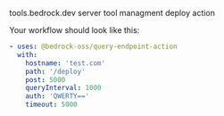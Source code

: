 tools.bedrock.dev server tool managment deploy action

Your workflow should look like this:
```yaml
- uses: @bedrock-oss/query-endpoint-action
  with:
    hostname: 'test.com'
    path: '/deploy'
    post: 5000
    queryInterval: 1000
    auth: 'QWERTY=='
    timeout: 5000
```
